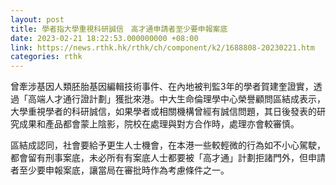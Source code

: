 ```yaml
---
layout: post
title: 學者指大學重視科研誠信　高才通申請者至少要申報案底
date: 2023-02-21 18:22:53.000000000 +08:00
link: https://news.rthk.hk/rthk/ch/component/k2/1688808-20230221.htm
categories: rthk
---
```


曾牽涉基因人類胚胎基因編輯技術事件、在內地被判監3年的學者賀建奎證實，透過「高端人才通行證計劃」獲批來港。中大生命倫理學中心榮譽顧問區結成表示，大學重視學者的科研誠信，如果學者或相關機構曾經有誠信問題，其日後發表的研究成果和產品都會蒙上陰影，院校在處理與對方合作時，處理亦會較審慎。

區結成認同，社會要給予更生人士機會，在本港一些較輕微的行為如不小心駕駛，都會留有刑事案底，未必所有有案底人士都要被「高才通」計劃拒諸門外，但申請者至少要申報案底，讓當局在審批時作為考慮條件之一。

